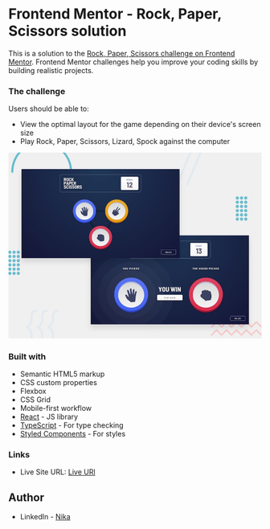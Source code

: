 # Frontend Mentor - Rock, Paper, Scissors solution

This is a solution to the [Rock, Paper, Scissors challenge on Frontend Mentor](https://www.frontendmentor.io/challenges/rock-paper-scissors-game-pTgwgvgH). Frontend Mentor challenges help you improve your coding skills by building realistic projects.

### The challenge

Users should be able to:

- View the optimal layout for the game depending on their device's screen size
- Play Rock, Paper, Scissors, Lizard, Spock against the computer

![](public//desktop-preview.jpg)

### Built with

- Semantic HTML5 markup
- CSS custom properties
- Flexbox
- CSS Grid
- Mobile-first workflow
- [React](https://reactjs.org/) - JS library
- [TypeScript](https://www.typescriptlang.org/) - For type checking
- [Styled Components](https://styled-components.com/) - For styles

### Links

- Live Site URL: [Live URl](https://nikako-rpsls.netlify.app/)

## Author

- LinkedIn - [Nika](https://www.linkedin.com/in/nika-kopadze-78a217256/)
